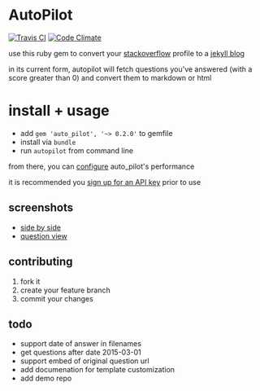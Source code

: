 # AutoPilot
[![Travis CI](https://travis-ci.org/lfender6445/auto_pilot.svg?branch=master)](https://travis-ci.org/lfender6445/auto_pilot)
[![Code Climate](https://codeclimate.com/github/lfender6445/auto_pilot/badges/gpa.svg)](https://codeclimate.com/github/lfender6445/auto_pilot)
<!--
[![Test Coverage](https://codeclimate.com/github/lfender6445/auto_pilot/badges/coverage.svg)](https://codeclimate.com/github/lfender6445/auto_pilot)
-->

use this ruby gem to convert your [stackoverflow](http://www.stackoverflow.com/) profile to a [jekyll blog](http://jekyllrb.com/)

in its current form, autopilot will fetch questions you've answered (with a score greater than 0) and convert them to markdown or html

# install + usage

- add `gem 'auto_pilot', '~> 0.2.0'` to gemfile
- install via `bundle`
- run `autopilot` from command line

from there, you can [configure](https://github.com/lfender6445/auto_pilot/blob/master/lib/auto_pilot/templates/auto_pilot_config.rb) auto_pilot's performance

it is recommended you [sign up for an API key](http://stackapps.com/apps/oauth/register) prior to use

## screenshots
- [side by side](http://i.imgur.com/Ffbzequ.png)
- [question view](http://i.imgur.com/O206sol.png)

## contributing

1. fork it
2. create your feature branch
3. commit your changes

## todo

- support date of answer in filenames
- get questions after date 2015-03-01
- support embed of original question url
- add documenation for template customization
- add demo repo
